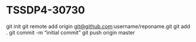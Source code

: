 # TSSDP4-30730
git init
git remote add origin
git@github.com:username/reponame.git git
add . git commit -m “initial commit” git push origin master
